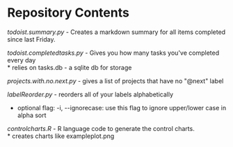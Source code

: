 # Repository Contents
*todoist.summary.py* - Creates a markdown summary for all items completed since last Friday.  

*todoist.completedtasks.py* - Gives you how many tasks you've completed every day  
	* relies on tasks.db - a sqlite db for storage  

*projects.with.no.next.py* - gives a list of projects that have no "@next" label  

*labelReorder.py* - reorders all of your labels alphabetically  
*	optional flag:   -i, --ignorecase: use this flag to ignore upper/lower case in alpha sort  
  
*controlcharts.R* - R language code to generate the control charts.  
	* creates charts like exampleplot.png  
